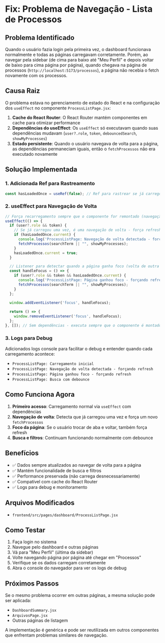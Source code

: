 # Fix: Problema de Navegação - Lista de Processos

## Problema Identificado

Quando o usuário fazia login pela primeira vez, o dashboard funcionava normalmente e todas as páginas carregavam corretamente. Porém, ao navegar pela sidebar (de cima para baixo até "Meu Perfil" e depois voltar de baixo para cima página por página), quando chegava na página de processos (`http://localhost:5173/processos`), a página não recebia o fetch novamente com os processos.

## Causa Raiz

O problema estava no gerenciamento de estado do React e na configuração dos `useEffect` no componente `ProcessListPage.jsx`:

1. **Cache do React Router**: O React Router mantém componentes em cache para otimizar performance
2. **Dependências do useEffect**: Os `useEffect` só executavam quando suas dependências mudavam (`user?.role`, `token`, `debouncedSearch`, `showMyProcesses`)
3. **Estado persistente**: Quando o usuário navegava de volta para a página, as dependências permaneciam iguais, então o `fetchProcessos` não era executado novamente

## Solução Implementada

### 1. Adicionada Ref para Rastreamento
```javascript
const hasLoadedOnce = useRef(false); // Ref para rastrear se já carregou uma vez
```

### 2. useEffect para Navegação de Volta
```javascript
// Força recarregamento sempre que o componente for remontado (navegação)
useEffect(() => {
  if (user?.role && token) {
    // Se já carregou uma vez, é uma navegação de volta - força refresh
    if (hasLoadedOnce.current) {
      console.log('ProcessListPage: Navegação de volta detectada - forçando refresh');
      fetchProcessos(searchTerm || "", showMyProcesses);
    }
    hasLoadedOnce.current = true;
  }

  // Listener para detectar quando a página ganha foco (volta de outra aba/página)
  const handleFocus = () => {
    if (user?.role && token && hasLoadedOnce.current) {
      console.log('ProcessListPage: Página ganhou foco - forçando refresh');
      fetchProcessos(searchTerm || "", showMyProcesses);
    }
  };

  window.addEventListener('focus', handleFocus);
  
  return () => {
    window.removeEventListener('focus', handleFocus);
  };
}, []); // Sem dependências - executa sempre que o componente é montado
```

### 3. Logs para Debug
Adicionados logs console para facilitar o debug e entender quando cada carregamento acontece:
- `ProcessListPage: Carregamento inicial`
- `ProcessListPage: Navegação de volta detectada - forçando refresh`
- `ProcessListPage: Página ganhou foco - forçando refresh`
- `ProcessListPage: Busca com debounce`

## Como Funciona Agora

1. **Primeiro acesso**: Carregamento normal via `useEffect` com dependências
2. **Navegação de volta**: Detecta que já carregou uma vez e força um novo `fetchProcessos`
3. **Foco da página**: Se o usuário trocar de aba e voltar, também força refresh
4. **Busca e filtros**: Continuam funcionando normalmente com debounce

## Benefícios

- ✅ Dados sempre atualizados ao navegar de volta para a página
- ✅ Mantém funcionalidade de busca e filtros
- ✅ Performance preservada (não carrega desnecessariamente)
- ✅ Compatível com cache do React Router
- ✅ Logs para debug e monitoramento

## Arquivos Modificados

- `frontend/src/pages/dashboard/ProcessListPage.jsx`

## Como Testar

1. Faça login no sistema
2. Navegue pelo dashboard e outras páginas
3. Vá para "Meu Perfil" (última da sidebar)
4. Volte navegando página por página até chegar em "Processos"
5. Verifique se os dados carregam corretamente
6. Abra o console do navegador para ver os logs de debug

## Próximos Passos

Se o mesmo problema ocorrer em outras páginas, a mesma solução pode ser aplicada:
- `DashboardSummary.jsx`
- `ArquivosPage.jsx`
- Outras páginas de listagem

A implementação é genérica e pode ser reutilizada em outros componentes que enfrentam problemas similares de navegação.
